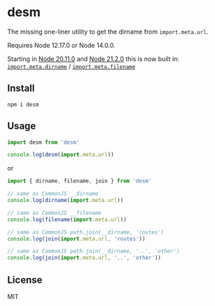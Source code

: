 # desm

The missing one-liner utility to get the dirname from `import.meta.url`.

Requires Node 12.17.0 or Node 14.0.0.

Starting in [Node 20.11.0](https://github.com/nodejs/node/blob/main/doc/changelogs/CHANGELOG_V20.md#20.11.0) and [Node 21.2.0](https://github.com/nodejs/node/blob/main/doc/changelogs/CHANGELOG_V21.md#21.2.0) this is now built in: [`import.meta.dirname`](https://nodejs.org/api/esm.html#importmetadirname) / [`import.meta.filename`](https://nodejs.org/api/esm.html#importmetafilename)

## Install

```
npm i desm
```

## Usage

```js
import desm from 'desm'

console.log(desm(import.meta.url))
```

or

```js
import { dirname, filename, join } from 'desm'

// same as CommonJS __dirname
console.log(dirname(import.meta.url))

// same as CommonJS __filename
console.log(filename(import.meta.url))

// same as CommonJS path.join(__dirname, 'routes')
console.log(join(import.meta.url, 'routes'))

// same as CommonJS path.join(__dirname, '..', 'other')
console.log(join(import.meta.url, '..', 'other'))
```

## License

MIT
